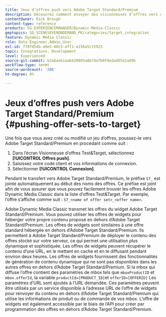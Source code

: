 ```yaml
---
title: Jeux d’offres push vers Adobe Target Standard/Premium
description: Découvrez comment envoyer des visionneuses d’offres vers Adobe Target Standard/Premium à partir d’Adobe Dynamic Media Classic.
contentOwner: Rick Brough
content-type: reference
products: SG_EXPERIENCEMANAGER/Dynamic-Media-Classic
geptopics: SG_SCENESEVENONDEMAND_PK/categories/target_integration
feature: Dynamic Media Classic
role: Data Engineer,Admin,User
exl-id: 778fd54b-a9e5-40c5-aff1-a156a5c15923
topic: Integrations, Development
level: Experienced
source-git-commit: b2a6aeb1aab420803a8b7dafb0fdeda495e2a69b
workflow-type: tm+mt
source-wordcount: '286'
ht-degree: 0%

---
```


# Jeux d’offres push vers Adobe Target Standard/Premium {#pushing-offer-sets-to-target}

Une fois que vous avez créé ou modifié un jeu d’offres, poussez-le vers Adobe Target Standard/Premium en procédant comme suit :

1. Dans l’écran Visionneuse d’offres Test&amp;Target, sélectionnez **[!UICONTROL Offres push]**.
1. Saisissez votre code client et vos informations de connexion.
1. Sélectionner **[!UICONTROL Connexion]**.

Pendant le transfert vers Adobe Target Standard/Premium, le préfixe `S7_` est jointe automatiquement au début des noms des offres. Ce préfixe est joint afin de vous assurer que vous pouvez facilement trouver les offres Adobe Dynamic Media Classic dans la liste d’offres Test&amp;Target. Par exemple, l’offre s’affiche comme suit : `S7_<name of offer set>_<offer name>`.

Adobe Dynamic Media Classic transmet les offres du widget Adobe Target Standard/Premium. Vous pouvez utiliser les offres de widgets pour héberger votre propre contenu proposé en dehors d’Adobe Target Standard/Premium. Les offres de widgets sont similaires à une offre standard hébergée en dehors d’Adobe Target Standard/Premium. Ils permettent à Adobe Target Standard/Premium de déployer le contenu des offres stocké sur votre serveur, ce qui permet une utilisation plus dynamique et sophistiquée. Les offres de widgets peuvent récupérer le contenu d’une URL, en le mettant en cache et en le diffusant pendant environ deux heures. Les offres de widgets fournissent des fonctionnalités de génération de contenu dynamique qui ne sont pas disponibles dans les autres offres en dehors d’Adobe Target Standard/Premium. Si la mbox qui diffuse l’offre contient des paramètres de mbox tels que `mboxProductID` et `mbox.offerId`, la variable `productId=[PRODUCT_ID]`et `offerID=[OFFERID]` Les paramètres d’URL sont ajoutés à l’URL demandée. Ces paramètres peuvent être utilisés par un service disponible à l’adresse URL de l’offre de widgets pour renvoyer du contenu en dehors d’Adobe Target Standard/Premium qui utilise les informations de produit ou de commande de vos mbox. L’offre de widgets est également accessible par le biais de l’API pour créer par programmation des offres en dehors d’Adobe Target Standard/Premium.
